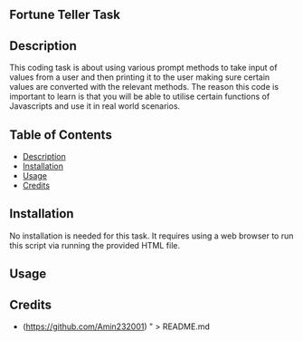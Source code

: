 ## Fortune Teller Task

## Description
This coding task is about using various prompt methods to take input of values from a user and then printing it to the user making sure certain values are converted with the relevant methods. The reason this code is important to learn is that you will be able to utilise certain functions of Javascripts and use it in real world scenarios.

## Table of Contents
- [Description](#description)
- [Installation](#installation)
- [Usage](#usage)
- [Credits](#credits)

## Installation
No installation is needed for this task. It requires using a web browser to run this script via running the provided HTML file.

## Usage


## Credits
- (https://github.com/Amin232001)
" > README.md
